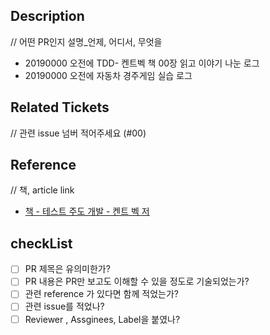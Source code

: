 ## Description
// 어떤 PR인지 설명_언제, 어디서, 무엇을
- 20190000 오전에 TDD- 켄트벡 책 00장 읽고 이야기 나눈 로그
- 20190000 오전에 자동차 경주게임 실습 로그

## Related Tickets
// 관련 issue 넘버 적어주세요 (#00)

## Reference
// 책, article link
- [책 - 테스트 주도 개발 - 켄트 벡 저](http://www.insightbook.co.kr/book/ppp-시리즈/테스트-주도-개발)

## checkList
- [ ] PR 제목은 유의미한가?
- [ ] PR 내용은 PR만 보고도 이해할 수 있을 정도로 기술되었는가?
- [ ] 관련 reference 가 있다면 함께 적었는가?
- [ ] 관련 issue를 적었나?
- [ ] Reviewer , Assginees, Label을 붙였나?
